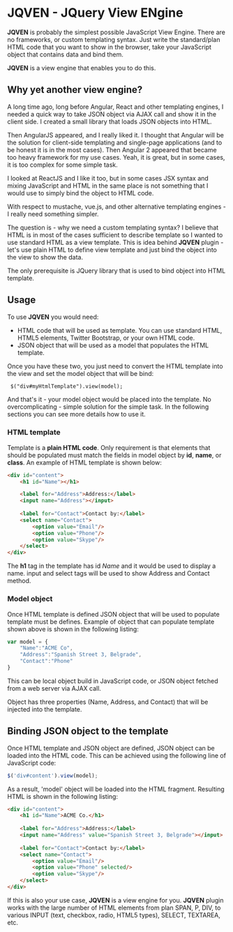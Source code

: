 # JQVEN - JQuery View ENgine

**JQVEN** is probably the simplest possible JavaScript View Engine. There are no frameworks, or custom templating syntax. Just write the standard/plan HTML code that you want to show in the browser, take your JavaScript object that contains data and bind them.

**JQVEN** is a view engine that enables you to do this.

## Why yet another view engine?

A long time ago, long before Angular, React and other templating engines, I needed a quick way to take JSON object via AJAX call and show it in the client side. I created a small library that loads JSON objects into HTML.

Then AngularJS appeared, and I really liked it. I thought that Angular will be the solution for client-side templating and single-page applications (and to be honest it is in the most cases). Then Angular 2 appeared that became too heavy framework for my use cases. Yeah, it is great, but in some cases, it is too complex for some simple task.

I looked at ReactJS and I like it too, but in some cases JSX syntax and mixing JavaScript and HTML in the same place is not something that I would use to simply bind the object to HTML code.

With respect to mustache, vue.js, and other alternative templating engines - I really need something simpler.

The question is - why we need a custom templating syntax? I believe that HTML is in most of the cases sufficient to describe template so I wanted to use standard HTML as a view template. This is idea behind **JQVEN** plugin - let's use plain HTML to define view template and just bind the object into the view to show the data.

The only prerequisite is JQuery library that is used to bind object into HTML template.

## Usage

To use **JQVEN** you would need:
 - HTML code that will be used as template. You can use standard HTML, HTML5 elements, Twitter Bootstrap, or your own HTML code.
 - JSON object that will be used as a model that populates the HTML template.

Once you have these two, you just need to convert the HTML template into the view and set the model object that will be bind:

```html
 $("div#myHtmlTemplate").view(model);
```

And that's it - your model object would be placed into the template. No overcomplicating - simple solution for the simple task. In the following sections you can see more details how to use it.

### HTML template

Template is a **plain HTML code**. Only requirement is that elements that should be populated must match the fields in model object by **id**, **name**, or **class**. An example of HTML template is shown below: 

```html
<div id="content">
    <h1 id="Name"></h1>

    <label for="Address">Address:</label>
    <input name="Address"></input> 
    
    <label for="Contact">Contact by:</label>
    <select name="Contact">
        <option value="Email"/>
        <option value="Phone"/>
        <option value="Skype"/>
    </select>
</div>
```

The **h1** tag in the template has id *Name* and it would be used to display a name. input and select tags will be used to show Address and Contact method.

### Model object

Once HTML template is defined JSON object that will be used to populate template must be defines. Example of object that can populate template shown above is shown in the following listing: 
```javascript
var model = {
    "Name":"ACME Co",
    "Address":"Spanish Street 3, Belgrade",
    "Contact":"Phone"
}
```
This can be local object build in JavaScript code, or JSON object fetched from a web server via AJAX call.

Object has three properties (Name, Address, and Contact) that will be injected into the template.

## Binding JSON object to the template

Once HTML template and JSON object are defined, JSON object can be loaded into the HTML code. This can be achieved using the following line of JavaScript code:

```javascript
$('div#content').view(model);
```

As a result, 'model' object will be loaded into the HTML fragment. Resulting HTML is shown in the following listing:

```html
<div id="content">
    <h1 id="Name">ACME Co.</h1>
    
    <label for="Address">Address:</label>
    <input name="Address" value="Spanish Street 3, Belgrade"></input> 
    
    <label for="Contact">Contact by:</label>
    <select name="Contact">
        <option value="Email"/>
        <option value="Phone" selected/>
        <option value="Skype"/>
    </select>
</div>
```

If this is also your use case, **JQVEN** is a view engine for you.
**JQVEN** plugin works with the large number of HTML elements from plan SPAN, P, DIV, to various INPUT (text, checkbox, radio, HTML5 types), SELECT, TEXTAREA, etc.
